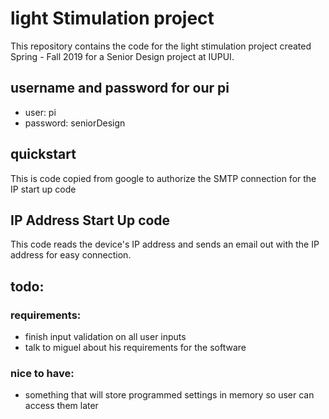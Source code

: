 # light Stimulation project
This repository contains the code for the light stimulation project created Spring - Fall 2019 for a Senior Design project at IUPUI.

## username and password for our pi
 - user: pi
- password: seniorDesign

## quickstart
This is code copied from google to authorize the SMTP connection for the IP start up code

## IP Address Start Up code
This code reads the device's IP address and sends an email out with the IP address for easy connection.

## todo:
### requirements:
- finish input validation on all user inputs
- talk to miguel about his requirements for the software 

### nice to have:
- something that will store programmed settings in memory so user can access them later

